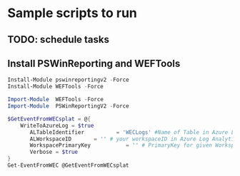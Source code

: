 # Sample scripts to run

## TODO: schedule tasks

## Install PSWinReporting and WEFTools

```powershell
Install-Module pswinreportingv2 -Force
Install-Module WEFTools -Force
```

```powershell
Import-Module  WEFTools -Force
Import-Module  PSWinReportingV2 -Force

$GetEventFromWECsplat = @{
    WriteToAzureLog = $true
       ALTableIdentifier          = 'WECLogs' #Name of Table in Azure Log Analytics
       ALWorkspaceID       = '' # your workspaceID in Azure Log Analytics
       WorkspacePrimaryKey           = '' # PrimaryKey for given Workspace
       Verbose = $true
}
Get-EventFromWEC @GetEventFromWECsplat
```
